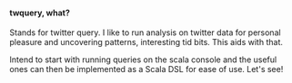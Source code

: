 #### twquery, what?

Stands for twitter query. I like to run analysis on twitter data for personal pleasure and uncovering patterns,
interesting tid bits. This aids with that.

Intend to start with running queries on the scala console and the useful ones can then be implemented as a Scala DSL
for ease of use. Let's see!